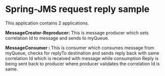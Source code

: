 
<h1>Spring-JMS request reply sample</h1>

This application contains 2 applications.

<b>MessageCreator-Reproducer:</b> This is message producer which sets correlation Id to message and sends to myQueue.

<b>MessageConsumer :</b> This is consumer which consumes message from myQueue, checks for replyTo destination and sends reply back with same correlation Id which is received with message while consumption
Reply is being sent back to producer where producer validates the correlation Id is same.
